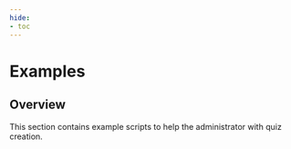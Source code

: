 ```yaml
---
hide:
- toc
---
```

<!-- let javascript handle toc on left sidebar -->

# Examples

## Overview

This section contains example scripts to help the administrator with quiz creation.
